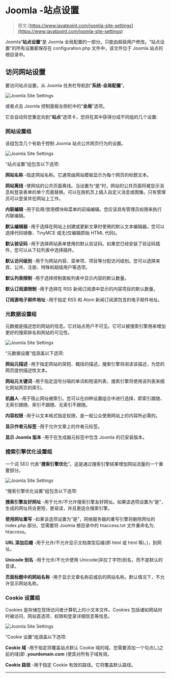 # Joomla -站点设置

> 原文:[https://www.javatpoint.com/joomla-site-settings](https://www.javatpoint.com/joomla-site-settings)

Joomla“**站点设置**”是 Joomla 全局配置的一部分。只能由超级用户修改。“站点设置”的所有设置都保存在 configuration.php 文件中，该文件位于 Joomla 站点的根目录中。

## 访问网站设置

要访问站点设置，从 Joomla 任务栏导航到“**系统-全局配置**”。

![Joomla Site Settings](../Images/7618205f516693acdebfd412557efe0b.png)

或者点击 Joomla 控制面板左侧栏中的“**全局**”选项。

它会自动将您重定向到“**站点**”选项卡，您将在其中获得分成不同组的几个设置:

### 网站设置组

该组包含几个有助于控制 Joomla 站点公共网页行为的设置。

![Joomla Site Settings](../Images/72a07b3798d41a74012d57c88dcb31d9.png)

“站点设置”组包含以下选项:

**网站名称** -指定网站名称。它通常由网站模板显示为每个网页的标题文本。

**网站离线** -使网站的公共页面离线。当设置为“是”时，网站的公共页面将被显示消息和登录表单的单个页面替换。可以在脱机页上插入自定义消息或图像。只有管理员可以登录并在网站上工作。

**内联编辑** -用于启用/禁用模块和菜单的前端编辑。您应该具有管理员权限来执行内联编辑。

**默认编辑器** -用于选择在网站上创建或更新文章时使用的默认文本编辑器。您可以选择代码镜像、TinyMCE 或无(仅编辑原始 HTML 代码)。

**默认验证码** -用于选择网站表单使用的默认验证码。如果您已经安装了验证码插件，您可以从下拉列表中选择插件。

**默认访问级别** -用于为网站内容、菜单项、项目等分配访问级别。您可以选择来宾、公共、注册、特殊和超级用户等选项。

**默认列表限制** -用于选择控制面板列表中显示内容的默认数量。

**默认订阅源限制** -用于选择在 RSS 新闻订阅源中显示的内容项目的默认数量。

**订阅源电子邮件地址** -用于指定 RSS 和 Atom 新闻订阅源包含的电子邮件地址。

### 元数据设置组

元数据是描述您的网站的信息。它对站点用户不可见。它可以被搜索引擎用来增加更好的搜索排名和网站的可见性。

![Joomla Site Settings](../Images/f61dbde729dfff60114a54b4d171bb41.png)

“元数据设置”组涵盖以下选项:

**网站元描述** -用于指定网站的简短、概括的描述，搜索引擎将阅读该描述，为您的网页提供描述性文本。

**网站元关键词** -用于指定逗号分隔的单词和短语列表，搜索引擎将使用该列表来细化网站网页的索引。

**机器人** -用于阻止网址被索引。您可以在四种设置组合中进行选择，即索引跟随、无索引跟随、索引不跟随、无索引不跟随。

**内容权限** -用于以文本格式指定权限，是一般公众使用网站上的内容所必需的。

**显示作者元标签** -用于允许文章上的作者元标签。

**显示 Joomla 版本** -用于在生成器元标签中包含 Joomla 的已安装版本。

### 搜索引擎优化设置组

一个词 SEO 代表“**搜索引擎优化**”。这是通过搜索引擎结果增加网站流量的一个重要部分。

![Joomla Site Settings](../Images/8f92b4f389ce0db92135119a9b5fbf31.png)

“搜索引擎优化设置”组包含以下选项:

**搜索引擎友好网址** -用于允许/不允许搜索引擎友好网址。如果该选项设置为“是”，生成的网址将会更短，更易读，并且更适合搜索引擎。

**使用网址重写** -如果该选项设置为“是”，网络服务器的重写引擎将删除网址的 index.php 部分。您需要将 Joomla 根目录中的 htaccess.txt 文件重命名为. htaccess。

**URL 添加后缀** -用于允许/不允许显示文档类型后缀(即 html 或 html 等)。)，到网址。

**Unicode 别名** -用于允许/不允许使用 Unicode(非拉丁字符)别名，而不是默认的音译。

**页面标题中的网站名称** -用于显示文章名称前或后的网站名称。默认情况下，不允许显示网站名称。

### Cookie 设置组

Cookies 是存储在现场访问者计算机上的小文本文件。Cookies 包括诸如网站何时被访问、网站首选项、权限和登录详细信息等信息。

![Joomla Site Settings](../Images/2e7d5b28be83eb631c7ecf4bf2ac5529.png)

“Cookie 设置”组涵盖以下选项:

**Cookie 域** -用于指定将覆盖站点默认 Cookie 域的域。您需要添加一个句点(。)之前的域(即 **.yourdomain.com** )使其对所有子域有效。

**Cookie 路径** -用于指定 Cookie 有效的路径。它将覆盖默认路径。

* * *